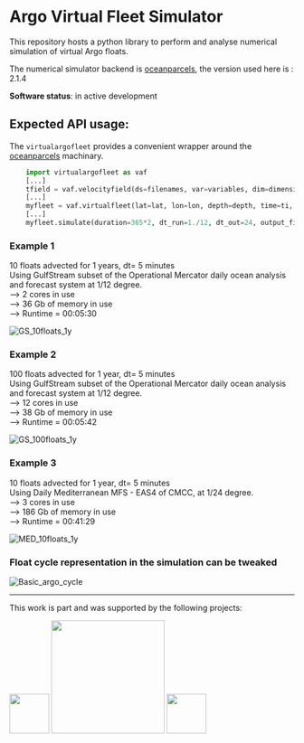 # Argo Virtual Fleet Simulator

This repository hosts a python library to perform and analyse numerical simulation of virtual Argo floats.

The numerical simulator backend is [oceanparcels](http://oceanparcels.org/), the version used here is : 2.1.4

**Software status**: in active development

## Expected API usage:

The ``virtualargofleet`` provides a convenient wrapper around the [oceanparcels](http://oceanparcels.org/) machinary.

```python
    import virtualargofleet as vaf
    [...] 
    tfield = vaf.velocityfield(ds=filenames, var=variables, dim=dimensions, isglobal=0)
    [...]
    myfleet = vaf.virtualfleet(lat=lat, lon=lon, depth=depth, time=ti, vfield=tfield)
    [...]
    myfleet.simulate(duration=365*2, dt_run=1./12, dt_out=24, output_file='test.nc')
```

### Example 1
10 floats advected for 1 years, dt= 5 minutes  
Using GulfStream subset of the Operational Mercator daily ocean analysis and forecast system at 1/12 degree.  
--> 2 cores in use  
--> 36 Gb of memory in use   
--> Runtime = 00:05:30 
  
![GS_10floats_1y](https://user-images.githubusercontent.com/17851004/76072356-21812180-5f98-11ea-94e4-c7f8cb574fd3.png)  

### Example 2
100 floats advected for 1 year, dt= 5 minutes  
Using GulfStream subset of the Operational Mercator daily ocean analysis and forecast system at 1/12 degree.  
--> 12 cores in use  
--> 38 Gb of memory in use     
--> Runtime = 00:05:42   
  
![GS_100floats_1y](https://user-images.githubusercontent.com/17851004/76072419-38277880-5f98-11ea-85c7-d7c87a121b27.png)


### Example 3
10 floats advected for 1 year, dt= 5 minutes  
Using Daily Mediterranean MFS - EAS4 of CMCC, at 1/24 degree.  
-->  3 cores in use  
-->  186 Gb of memory in use     
--> Runtime = 00:41:29
  
![MED_10floats_1y](https://user-images.githubusercontent.com/17851004/76072471-52f9ed00-5f98-11ea-9ed3-01322b41e46f.png)

### Float cycle representation in the simulation can be tweaked
![Basic_argo_cycle](https://user-images.githubusercontent.com/17851004/76072496-5f7e4580-5f98-11ea-9a92-9701657a1d6b.png)


***
This work is part and was supported by the following projects:
<div>
<img src="https://avatars1.githubusercontent.com/u/58258213?s=460&v=4" width="70"/>
<img src="https://user-images.githubusercontent.com/17851004/83142990-8fe60380-a0f1-11ea-85c1-f7b1d343be88.jpg" width="200"/>
<img src="https://www.umr-lops.fr/var/storage/images/_aliases/logo_main/medias-ifremer/medias-lops/logos/logo-lops-2/1459683-4-fre-FR/Logo-LOPS-2.png" width="70"/>
</div>



